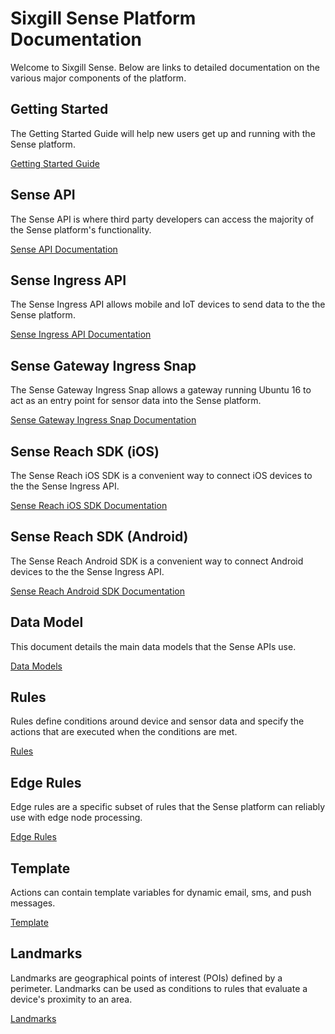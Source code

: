 # Sixgill Sense Platform Documentation

Welcome to Sixgill Sense. Below are links to detailed documentation on the various major components of the platform.

## Getting Started

The Getting Started Guide will help new users get up and running with the Sense platform.

[Getting Started Guide](start.md)

## Sense API

The Sense API is where third party developers can access the majority of the Sense platform's functionality.

[Sense API Documentation](sense-api.md)

## Sense Ingress API

The Sense Ingress API allows mobile and IoT devices to send data to the the Sense platform.

[Sense Ingress API Documentation](ingress-api.md)

## Sense Gateway Ingress Snap

The Sense Gateway Ingress Snap allows a gateway running Ubuntu 16 to act as an entry point for sensor data into the Sense platform.

[Sense Gateway Ingress Snap Documentation](gateway-ingress-api.md)

## Sense Reach SDK (iOS)

The Sense Reach iOS SDK is a convenient way to connect iOS devices to the the Sense Ingress API.

[Sense Reach iOS SDK Documentation](ios-sdk-objc-docs/user-guide.md)

## Sense Reach SDK (Android)

The Sense Reach Android SDK is a convenient way to connect Android devices to the the Sense Ingress API.

[Sense Reach Android SDK Documentation](android-user-guide.md)

## Data Model

This document details the main data models that the Sense APIs use.

[Data Models](data-model.md)

## Rules

Rules define conditions around device and sensor data and specify the actions that are executed when the conditions are met. 

[Rules](rules.md)

## Edge Rules

Edge rules are a specific subset of rules that the Sense platform can reliably use with edge node processing.

[Edge Rules](edge-rules-v0.8.md)

## Template

Actions can contain template variables for dynamic email, sms, and push messages.   

[Template](templates.md)

## Landmarks

Landmarks are geographical points of interest (POIs) defined by a perimeter. Landmarks can be used as conditions to rules that evaluate a device's proximity to an area.

[Landmarks](http://docs.sixgill.com/landmarks.html)
